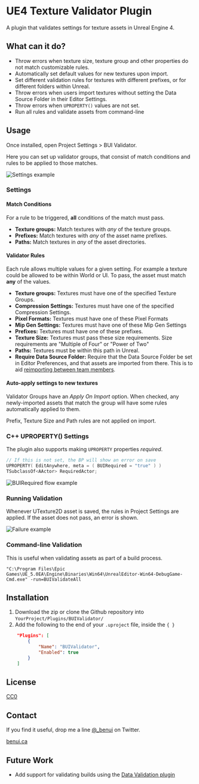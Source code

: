 # UE4 Texture Validator Plugin

A plugin that validates settings for texture assets in Unreal Engine 4.


## What can it do?

* Throw errors when texture size, texture group and other properties do not
  match customizable rules.
* Automatically set default values for new textures upon import.
* Set different validation rules for textures with different prefixes, or for
  different folders within Unreal.
* Throw errors when users import textures without setting the Data Source
  Folder in their Editor Settings.
* Throw errors when `UPROPERTY()` values are not set.
* Run all rules and validate assets from command-line

## Usage

Once installed, open Project Settings > BUI Validator.

Here you can set up validator groups, that consist of match conditions and
rules to be applied to those matches.

![Settings example](https://benui.ca/assets/unreal/validator-settings-example.png)

### Settings

#### Match Conditions

For a rule to be triggered, **all** conditions of the match must pass.

* **Texture groups:** Match textures with _any_ of the texture groups.
* **Prefixes:** Match textures with _any_ of the asset name prefixes.
* **Paths:** Match textures in _any_ of the asset directories.

#### Validator Rules

Each rule allows multiple values for a given setting. For example a texture
could be allowed to be within World or UI. To pass, the asset must match
**any** of the values.

* **Texture groups:** Textures must have one of the specified Texture Groups.
* **Compression Settings:** Textures must have one of the specified
  Compression Settings.
* **Pixel Formats:** Textures must have one of these Pixel Formats
* **Mip Gen Settings:** Textures must have one of these Mip Gen Settings
* **Prefixes:** Textures must have one of these prefixes.
* **Texture Size:** Textures must pass these size requirements. Size
  requirements are "Multiple of Four" or "Power of Two"
* **Paths:** Textures must be within this path in Unreal.
* **Require Data Source Folder:** Require that the Data Source Folder be set in
  Editor Preferences, and that assets are imported from there. This is to aid [reimporting between team members](https://benui.ca/unreal/reimporting-assets/).

#### Auto-apply settings to new textures

Validator Groups have an _Apply On Import_ option. When checked, any
newly-imported assets that match the group will have some rules automatically
applied to them.

Prefix, Texture Size and Path rules are not applied on import.

### C++ UPROPERTY() Settings

The plugin also supports making `UPROPERTY` properties _required_.

```cpp
// If this is not set, the BP will show an error on save
UPROPERTY( EditAnywhere, meta = ( BUIRequired = "true" ) )
TSubclassOf<AActor> RequiredActor;
```

![BUIRequired flow example](https://benui.ca/assets/unreal/buivalidator-buirequired.png)

### Running Validation

Whenever UTexture2D asset is saved, the rules in Project Settings are applied.
If the asset does not pass, an error is shown.

![Failure example](https://benui.ca/assets/unreal/validator-fail-example.png)

### Command-line Validation

This is useful when validating assets as part of a build process.

```
"C:\Program Files\Epic Games\UE_5.0EA\Engine\Binaries\Win64\UnrealEditor-Win64-DebugGame-Cmd.exe" -run=BUIValidateAll
```

## Installation

1. Download the zip or clone the Github repository into
   `YourProject/Plugins/BUIValidator/`
2. Add the following to the end of your `.uproject` file, inside the `{ }`
```json
	"Plugins": [
		{
			"Name": "BUIValidator",
			"Enabled": true
		}
	]
```

## License

[CC0](https://creativecommons.org/publicdomain/zero/1.0/)

## Contact

If you find it useful, drop me a line [@_benui](https://twitter.com/_benui) on Twitter.

[benui.ca](https://benui.ca)


## Future Work

* Add support for validating builds using the [Data
  Validation plugin](https://docs.unrealengine.com/en-US/ProgrammingAndScripting/ProgrammingWithCPP/Assets/DataValidation/index.html)

